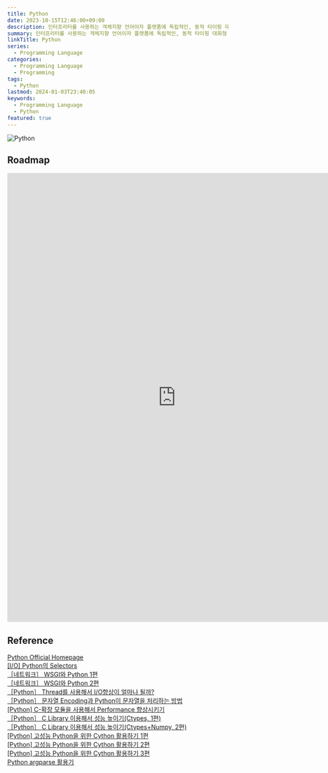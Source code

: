 ```yaml
---
title: Python
date: 2023-10-15T12:46:00+09:00
description: 인터프리터를 사용하는 객체지향 언어이자 플랫폼에 독립적인, 동적 타이핑 대화형 언어
summary: 인터프리터를 사용하는 객체지향 언어이자 플랫폼에 독립적인, 동적 타이핑 대화형 언어
linkTitle: Python
series:
  - Programming Language
categories:
  - Programming Language
  - Programming
tags:
  - Python
lastmod: 2024-01-03T23:40:05
keywords:
  - Programming Language
  - Python
featured: true
---
```


![Python](media/images/python.png "https://bootcamp.mapsahr.com/wp-content/uploads/2021/09/Python-Symbol-scaled.jpg")

## Roadmap

<p align="center">
<iframe width="768" height="1024" src="https://roadmap.sh/python?s=652b754df43a58c923ce9d26" frameborder="0" allow="accelerometer; autoplay; encrypted-media; gyroscope; picture-in-picture" allowfullscreen></iframe>
</p>

## Reference

[Python Official Homepage](https://www.python.org/)  
[[I/O] Python의 Selectors](https://devocean.sk.com/experts/techBoardDetail.do?ID=165202&boardType=experts)  
[［네트워크］ WSGI와 Python 1편](https://devocean.sk.com/experts/techBoardDetail.do?ID=165282&boardType=experts)  
[［네트워크］ WSGI와 Python 2편](https://devocean.sk.com/experts/techBoardDetail.do?ID=165337&boardType=experts)  
[［Python］ Thread를 사용해서 I/O향상이 얼마나 될까?](https://devocean.sk.com/experts/techBoardDetail.do?ID=163853&boardType=experts)  
[［Python］ 문자열 Encoding과 Python이 문자열을 처리하는 방법](https://devocean.sk.com/experts/techBoardDetail.do?ID=164095&boardType=experts)  
[[Python] C-확장 모듈을 사용해서 Performance 향상시키기](https://devocean.sk.com/experts/techBoardDetail.do?ID=163718&boardType=experts)  
[［Python］ C Library 이용해서 성능 높이기(Ctypes, 1편)](https://devocean.sk.com/experts/techBoardDetail.do?ID=163835&boardType=experts)  
[［Python］ C Library 이용해서 성능 높이기(Ctypes+Numpy, 2편)](https://devocean.sk.com/experts/techBoardDetail.do?ID=163848&boardType=experts)  
[[Python] 고성능 Python을 위한 Cython 활용하기 1편](https://devocean.sk.com/experts/techBoardDetail.do?ID=164580&boardType=experts)  
[[Python] 고성능 Python을 위한 Cython 활용하기 2편](https://devocean.sk.com/experts/techBoardDetail.do?ID=164605&boardType=experts)  
[[Python] 고성능 Python을 위한 Cython 활용하기 3편](https://devocean.sk.com/experts/techBoardDetail.do?ID=164733&boardType=experts)  
[Python argparse 활용기](https://devocean.sk.com/search/techBoardDetail.do?ID=163419&boardType=&query=test&searchData=&page=&subIndex=&idList=)
